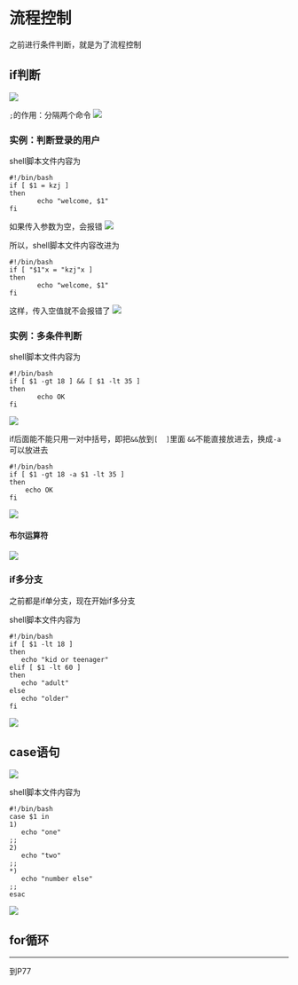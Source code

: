 # 流程控制

之前进行条件判断，就是为了流程控制

## if判断

![](resources/2023-01-15-21-32-45.png)

```;```的作用：分隔两个命令
![](resources/2023-01-15-21-34-43.png)

### 实例：判断登录的用户

shell脚本文件内容为
 ```shell
#!/bin/bash
if [ $1 = kzj ]
then
        echo "welcome, $1"
fi
 ```
如果传入参数为空，会报错
![](resources/2023-01-15-21-39-46.png)

所以，shell脚本文件内容改进为
 ```shell
#!/bin/bash
if [ "$1"x = "kzj"x ]
then
        echo "welcome, $1"
fi
 ```
这样，传入空值就不会报错了
![](resources/2023-01-15-21-43-48.png)

### 实例：多条件判断

shell脚本文件内容为
 ```shell
#!/bin/bash
if [ $1 -gt 18 ] && [ $1 -lt 35 ]
then
        echo OK
fi
 ```
![](resources/2023-01-15-21-50-54.png)

if后面能不能只用一对中括号，即把```&&```放到```[  ]```里面
```&&```不能直接放进去，换成```-a```可以放进去
```shell
#!/bin/bash
if [ $1 -gt 18 -a $1 -lt 35 ]
then
	echo OK
fi
 ```
![](resources/2023-01-15-21-55-24.png)

#### 布尔运算符

![](resources/2023-01-15-21-56-45.png)

### if多分支

之前都是if单分支，现在开始if多分支

shell脚本文件内容为
 ```shell
#!/bin/bash
if [ $1 -lt 18 ]
then
	echo "kid or teenager"  
elif [ $1 -lt 60 ]
then
	echo "adult"
else
	echo "older"
fi
 ```
![](resources/2023-01-15-22-08-52.png)

## case语句

![](resources/2023-01-15-22-14-21.png)

shell脚本文件内容为
 ```shell
#!/bin/bash
case $1 in
1)
	echo "one"
;;
2)
	echo "two"
;;
*)
	echo "number else"
;;
esac
```
![](resources/2023-01-15-22-18-24.png)

## for循环








---

到P77
